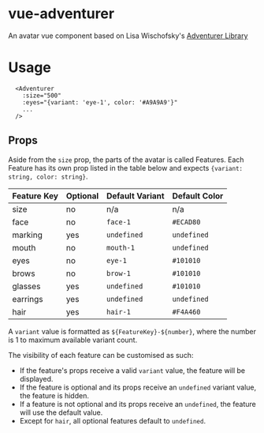 # vue-adventurer

An avatar vue component based on Lisa Wischofsky's [Adventurer Library](https://www.figma.com/community/file/1184595184137881796)

# Usage

```vue
  <Adventurer
    :size="500"
    :eyes="{variant: 'eye-1', color: '#A9A9A9'}"
    ...
  />
```

## Props

Aside from the `size` prop, the parts of the avatar is called Features.
Each Feature has its own prop listed in the table below and expects `{variant: string, color: string}`.

| Feature Key | Optional | Default Variant | Default Color |
|-------------|----------|-----------------|----------|
| size        | no   | n/a             | n/a   |
| face        | no   | `face-1`        | `#ECAD80`   |
| marking     | yes   | `undefined`      | `undefined`   |
| mouth       | no   | `mouth-1`       | `undefined`   |
| eyes        | no   | `eye-1`         | `#101010`   |
| brows       | no   | `brow-1`        | `#101010`   |
| glasses     | yes   | `undefined`     | `#101010`   |
| earrings    | yes   | `undefined`     | `undefined`   |
| hair        | yes   | `hair-1`        | `#F4A460`   |

A `variant` value is formatted as `${FeatureKey}-${number}`, where the number is 1 to maximum available variant count.

The visibility of each feature can be customised as such:
- If the feature's props receive a valid `variant` value, the feature will be displayed.
- If the feature is optional and its props receive an `undefined` variant value, the feature is hidden.
- If a feature is not optional and its props receive an `undefined`, the feature will use the default value.
- Except for `hair`, all optional features default to `undefined`.